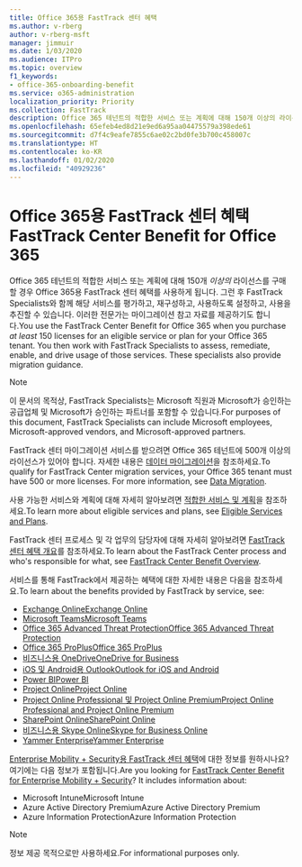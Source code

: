 ```yaml
---
title: Office 365용 FastTrack 센터 혜택
ms.author: v-rberg
author: v-rberg-msft
manager: jimmuir
ms.date: 1/03/2020
ms.audience: ITPro
ms.topic: overview
f1_keywords:
- office-365-onboarding-benefit
ms.service: o365-administration
localization_priority: Priority
ms.collection: FastTrack
description: Office 365 테넌트의 적합한 서비스 또는 계획에 대해 150개 이상의 라이선스를 구매할 경우 Office 365용 FastTrack 센터 혜택를 사용하게 됩니다. 그런 후 FastTrack Specialists와 함께 해당 서비스를 평가하고, 재구성하고, 사용하도록 설정하고, 사용을 추진할 수 있습니다. 이러한 전문가는 마이그레이션 참고 자료를 제공하기도 합니다.
ms.openlocfilehash: 65efeb4ed8d21e9ed6a95aa04475579a398ede61
ms.sourcegitcommit: d7f4c9eafe7855c6ae02c2bd0fe3b700c458007c
ms.translationtype: HT
ms.contentlocale: ko-KR
ms.lasthandoff: 01/02/2020
ms.locfileid: "40929236"
---
```

# <a name="fasttrack-center-benefit-for-office-365"></a><span data-ttu-id="dd999-105">Office 365용 FastTrack 센터 혜택</span><span class="sxs-lookup"><span data-stu-id="dd999-105">FastTrack Center Benefit for Office 365</span></span>

<span data-ttu-id="dd999-p102">Office 365 테넌트의 적합한 서비스 또는 계획에 대해 150개 *이상의* 라이선스를 구매할 경우 Office 365용 FastTrack 센터 혜택를 사용하게 됩니다. 그런 후 FastTrack Specialists와 함께 해당 서비스를 평가하고, 재구성하고, 사용하도록 설정하고, 사용을 추진할 수 있습니다. 이러한 전문가는 마이그레이션 참고 자료를 제공하기도 합니다.</span><span class="sxs-lookup"><span data-stu-id="dd999-p102">You use the FastTrack Center Benefit for Office 365 when you purchase  *at least*  150 licenses for an eligible service or plan for your Office 365 tenant. You then work with FastTrack Specialists to assess, remediate, enable, and drive usage of those services. These specialists also provide migration guidance.</span></span> 
  
> [!NOTE]
> <span data-ttu-id="dd999-109">이 문서의 목적상, FastTrack Specialists는 Microsoft 직원과 Microsoft가 승인하는 공급업체 및 Microsoft가 승인하는 파트너를 포함할 수 있습니다.</span><span class="sxs-lookup"><span data-stu-id="dd999-109">For purposes of this document, FastTrack Specialists can include Microsoft employees, Microsoft-approved vendors, and Microsoft-approved partners.</span></span> 
  
<span data-ttu-id="dd999-p103">FastTrack 센터 마이그레이션 서비스를 받으려면 Office 365 테넌트에 500개 이상의 라이선스가 있어야 합니다. 자세한 내용은 [데이터 마이그레이션](O365-data-migration.md)을 참조하세요.</span><span class="sxs-lookup"><span data-stu-id="dd999-p103">To qualify for FastTrack Center migration services, your Office 365 tenant must have 500 or more licenses. For more information, see [Data Migration](O365-data-migration.md).</span></span>
  
<span data-ttu-id="dd999-112">사용 가능한 서비스와 계획에 대해 자세히 알아보려면 [적합한 서비스 및 계획](M365-eligible-services-and-plans.md)을 참조하세요.</span><span class="sxs-lookup"><span data-stu-id="dd999-112">To learn more about eligible services and plans, see [Eligible Services and Plans](M365-eligible-services-and-plans.md).</span></span>
  
<span data-ttu-id="dd999-113">FastTrack 센터 프로세스 및 각 업무의 담당자에 대해 자세히 알아보려면 [FastTrack 센터 혜택 개요](O365-fasttrack-benefit-overview.md)를 참조하세요.</span><span class="sxs-lookup"><span data-stu-id="dd999-113">To learn about the FastTrack Center process and who's responsible for what, see [FastTrack Center Benefit Overview](O365-fasttrack-benefit-overview.md).</span></span>

<span data-ttu-id="dd999-114">서비스를 통해 FastTrack에서 제공하는 혜택에 대한 자세한 내용은 다음을 참조하세요.</span><span class="sxs-lookup"><span data-stu-id="dd999-114">To learn about the benefits provided by FastTrack by service, see:</span></span>

- [<span data-ttu-id="dd999-115">Exchange Online</span><span class="sxs-lookup"><span data-stu-id="dd999-115">Exchange Online</span></span>](O365-fasttrack-responsibilities.md#exchange-online)
- [<span data-ttu-id="dd999-116">Microsoft Teams</span><span class="sxs-lookup"><span data-stu-id="dd999-116">Microsoft Teams</span></span>](O365-fasttrack-responsibilities.md#microsoft-teams)
- [<span data-ttu-id="dd999-117">Office 365 Advanced Threat Protection</span><span class="sxs-lookup"><span data-stu-id="dd999-117">Office 365 Advanced Threat Protection</span></span>](O365-fasttrack-responsibilities.md#office-365-advanced-threat-protection)
- [<span data-ttu-id="dd999-118">Office 365 ProPlus</span><span class="sxs-lookup"><span data-stu-id="dd999-118">Office 365 ProPlus</span></span>](O365-fasttrack-responsibilities.md#office-365-proplus)
- [<span data-ttu-id="dd999-119">비즈니스용 OneDrive</span><span class="sxs-lookup"><span data-stu-id="dd999-119">OneDrive for Business</span></span>](O365-fasttrack-responsibilities.md#onedrive-for-business)
- [<span data-ttu-id="dd999-120">iOS 및 Android용 Outlook</span><span class="sxs-lookup"><span data-stu-id="dd999-120">Outlook for iOS and Android</span></span>](O365-fasttrack-responsibilities.md#outlook-for-ios-and-android)
- [<span data-ttu-id="dd999-121">Power BI</span><span class="sxs-lookup"><span data-stu-id="dd999-121">Power BI</span></span>](O365-fasttrack-responsibilities.md#power-bi)
- [<span data-ttu-id="dd999-122">Project Online</span><span class="sxs-lookup"><span data-stu-id="dd999-122">Project Online</span></span>](O365-fasttrack-responsibilities.md#project-online)
- [<span data-ttu-id="dd999-123">Project Online Professional 및 Project Online Premium</span><span class="sxs-lookup"><span data-stu-id="dd999-123">Project Online Professional and Project Online Premium</span></span>](O365-fasttrack-responsibilities.md#project-online-professional-and-project-online-premium)
- [<span data-ttu-id="dd999-124">SharePoint Online</span><span class="sxs-lookup"><span data-stu-id="dd999-124">SharePoint Online</span></span>](O365-fasttrack-responsibilities.md#sharepoint-online)
- [<span data-ttu-id="dd999-125">비즈니스용 Skype Online</span><span class="sxs-lookup"><span data-stu-id="dd999-125">Skype for Business Online</span></span>](O365-fasttrack-responsibilities.md#skype-for-business-online)
- [<span data-ttu-id="dd999-126">Yammer Enterprise</span><span class="sxs-lookup"><span data-stu-id="dd999-126">Yammer Enterprise</span></span>](O365-fasttrack-responsibilities.md#yammer-enterprise)
  
<span data-ttu-id="dd999-p104">[Enterprise Mobility + Security용 FastTrack 센터 혜택](EMS-fasttrack-benefit-for-EMS.md)에 대한 정보를 원하시나요? 여기에는 다음 정보가 포함됩니다.</span><span class="sxs-lookup"><span data-stu-id="dd999-p104">Are you looking for [FastTrack Center Benefit for Enterprise Mobility + Security](EMS-fasttrack-benefit-for-EMS.md)? It includes information about:</span></span>
  
- <span data-ttu-id="dd999-129">Microsoft Intune</span><span class="sxs-lookup"><span data-stu-id="dd999-129">Microsoft Intune</span></span>    
- <span data-ttu-id="dd999-130">Azure Active Directory Premium</span><span class="sxs-lookup"><span data-stu-id="dd999-130">Azure Active Directory Premium</span></span> 
- <span data-ttu-id="dd999-131">Azure Information Protection</span><span class="sxs-lookup"><span data-stu-id="dd999-131">Azure Information Protection</span></span>
    
> [!NOTE]
> <span data-ttu-id="dd999-132">정보 제공 목적으로만 사용하세요.</span><span class="sxs-lookup"><span data-stu-id="dd999-132">For informational purposes only.</span></span> 
